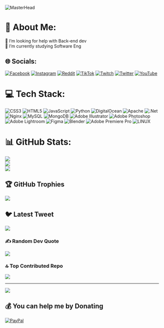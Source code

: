 ![MasterHead](https://media.discordapp.net/attachments/769320759038181408/1098168098164584538/Banner.jpg?width=1440&height=377)
# 💫 About Me:
🤝 I’m looking for help with Back-end dev<br>🌱 I’m currently studying Software Eng


## 🌐 Socials:
[![Facebook](https://img.shields.io/badge/Facebook-%231877F2.svg?logo=Facebook&logoColor=white)](https://facebook.com/iroshanbrianbandaragoda) [![Instagram](https://img.shields.io/badge/Instagram-%23E4405F.svg?logo=Instagram&logoColor=white)](https://instagram.com/iroshanbrian) [![Reddit](https://img.shields.io/badge/Reddit-%23FF4500.svg?logo=Reddit&logoColor=white)](https://reddit.com/user/INFI_Valo) [![TikTok](https://img.shields.io/badge/TikTok-%23000000.svg?logo=TikTok&logoColor=white)](https://tiktok.com/@iroshanbrian) [![Twitch](https://img.shields.io/badge/Twitch-%239146FF.svg?logo=Twitch&logoColor=white)](https://twitch.tv/iroshanbrian) [![Twitter](https://img.shields.io/badge/Twitter-%231DA1F2.svg?logo=Twitter&logoColor=white)](https://twitter.com/iroshanbrian) [![YouTube](https://img.shields.io/badge/YouTube-%23FF0000.svg?logo=YouTube&logoColor=white)](https://youtube.com/@iroshanbrian) 

# 💻 Tech Stack:
![CSS3](https://img.shields.io/badge/css3-%231572B6.svg?style=flat&logo=css3&logoColor=white) ![HTML5](https://img.shields.io/badge/html5-%23E34F26.svg?style=flat&logo=html5&logoColor=white) ![JavaScript](https://img.shields.io/badge/javascript-%23323330.svg?style=flat&logo=javascript&logoColor=%23F7DF1E) ![Python](https://img.shields.io/badge/python-3670A0?style=flat&logo=python&logoColor=ffdd54) ![DigitalOcean](https://img.shields.io/badge/DigitalOcean-%230167ff.svg?style=flat&logo=digitalOcean&logoColor=white) ![Apache](https://img.shields.io/badge/apache-%23D42029.svg?style=flat&logo=apache&logoColor=white) ![.Net](https://img.shields.io/badge/.NET-5C2D91?style=flat&logo=.net&logoColor=white) ![Nginx](https://img.shields.io/badge/nginx-%23009639.svg?style=flat&logo=nginx&logoColor=white) ![MySQL](https://img.shields.io/badge/mysql-%2300f.svg?style=flat&logo=mysql&logoColor=white) ![MongoDB](https://img.shields.io/badge/MongoDB-%234ea94b.svg?style=flat&logo=mongodb&logoColor=white) ![Adobe Illustrator](https://img.shields.io/badge/adobeillustrator-%23FF9A00.svg?style=flat&logo=adobeillustrator&logoColor=white) ![Adobe Photoshop](https://img.shields.io/badge/adobephotoshop-%2331A8FF.svg?style=flat&logo=adobephotoshop&logoColor=white) ![Adobe Lightroom](https://img.shields.io/badge/Adobe%20Lightroom-31A8FF.svg?style=flat&logo=Adobe%20Lightroom&logoColor=white) 	![Figma](https://img.shields.io/badge/figma-%23F24E1E.svg?style=flat&logo=figma&logoColor=white) ![Blender](https://img.shields.io/badge/blender-%23F5792A.svg?style=flat&logo=blender&logoColor=white) ![Adobe Premiere Pro](https://img.shields.io/badge/Adobe%20Premiere%20Pro-9999FF.svg?style=flat&logo=Adobe%20Premiere%20Pro&logoColor=white) ![LINUX](https://img.shields.io/badge/Linux-FCC624?style=flat&logo=linux&logoColor=black)
# 📊 GitHub Stats:
![](https://github-readme-stats.vercel.app/api?username=IroshanBrian&theme=dark&hide_border=false&include_all_commits=true&count_private=true)<br/>
![](https://github-readme-streak-stats.herokuapp.com/?user=IroshanBrian&theme=dark&hide_border=false)<br/>
![](https://github-readme-stats.vercel.app/api/top-langs/?username=IroshanBrian&theme=dark&hide_border=false&include_all_commits=true&count_private=true&layout=compact)

## 🏆 GitHub Trophies
![](https://github-profile-trophy.vercel.app/?username=IroshanBrian&theme=radical&no-frame=false&no-bg=true&margin-w=4)

## 🐦 Latest Tweet
[![](https://gtce.itsvg.in/api?username=iroshanbrian)](https://github.com/VishwaGauravIn/github-twitter-card-embed)

### ✍️ Random Dev Quote
![](https://quotes-github-readme.vercel.app/api?type=horizontal&theme=radical)

### 🔝 Top Contributed Repo
![](https://github-contributor-stats.vercel.app/api?username=IroshanBrian&limit=5&theme=dark&combine_all_yearly_contributions=true)

---
[![](https://visitcount.itsvg.in/api?id=IroshanBrian&icon=0&color=0)](https://visitcount.itsvg.in)

  ## 💰 You can help me by Donating
  [![PayPal](https://img.shields.io/badge/PayPal-00457C?style=for-the-badge&logo=paypal&logoColor=white)](https://paypal.me/iroshanbrianbandaragoda) 

  
<!-- Proudly created with GPRM ( https://gprm.itsvg.in ) -->
